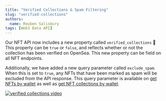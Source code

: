 ```yaml
---
title: "Verified Collections & Spam Filtering"
slug: "verified-collections"
authors:
  name: Reuben Salisbury
tags: [Web3 Data API]
---
```


Our NFT API now includes a new property called `verified_collections` 🎉 This property can be `true` or `false`, and reflects whether or not the collection has been verified on OpenSea. This new property can be field on all NFT endpoints.

Additionally, we have added a new query parameter called `exclude_spam`. When this is set to `true`, any NFTs that have been marked as spam will be excluded from the API response. This query parameter is available on [get NFTs by wallet](/web3-data-api/evm/reference/wallet-api/get-nfts-by-wallet) as well as [get NFT collections by wallet](/web3-data-api/evm/reference/wallet-api/get-nft-collections-by-wallet).

[![verified collections video](https://github.com/MoralisWeb3/docs/assets/13417464/833af97f-b2da-4dfa-9854-4dc2b18888bd)](https://www.youtube.com/watch?v=UZoAu9YG3Nw)
